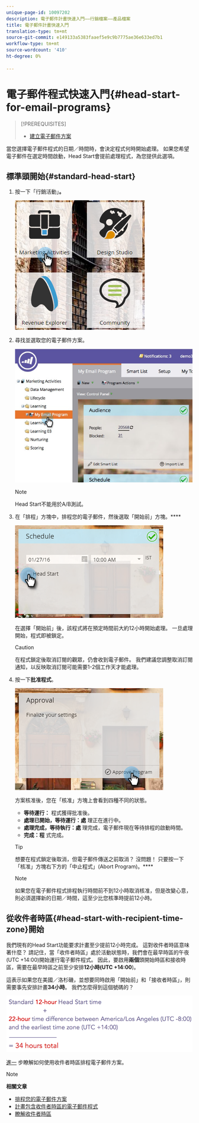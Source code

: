 ```yaml
---
unique-page-id: 10097202
description: 電子郵件計畫快速入門——行銷檔案——產品檔案
title: 電子郵件計畫快速入門
translation-type: tm+mt
source-git-commit: e149133a5383faaef5e9c9b7775ae36e633ed7b1
workflow-type: tm+mt
source-wordcount: '410'
ht-degree: 0%

---
```



# 電子郵件程式快速入門{#head-start-for-email-programs}

>[!PREREQUISITES]
>
>* [建立電子郵件方案](../../../../product-docs/email-marketing/email-programs/creating-an-email-program/create-an-email-program.md)

>



當您選擇電子郵件程式的日期／時間時，會決定程式何時開始處理。 如果您希望電子郵件在選定時間啟動，Head Start會提前處理程式，為您提供此選項。

## 標準頭開始{#standard-head-start}

1. 按一下「行銷活動」**。**

   ![](assets/one-1.png)

1. 尋找並選取您的電子郵件方案。

   ![](assets/selectemailprogram-4.jpg)

   >[!NOTE]
   >
   >Head Start不能用於A/B測試。

1. 在「排程」方塊中，排程您的電子郵件，然後選取「開始前」方塊。****

   ![](assets/three-1.png)

   在選擇「開始前」後，該程式將在預定時間前大約12小時開始處理。 一旦處理開始，程式即被鎖定。

   >[!CAUTION]
   >
   >在程式鎖定後取消訂閱的觀眾，仍會收到電子郵件。 我們建議您調整取消訂閱通知，以反映取消訂閱可能需要1-2個工作天才能處理。

1. 按一下&#x200B;**批准程式**。

   ![](assets/four-1.png)

   方案核准後，您在「核准」方塊上會看到四種不同的狀態。

   * **等待運行：** 程式獲得批准後。
   * **處理已開始，等待運行：處** 理正在進行中。
   * **處理完成，等待執行：處** 理完成，電子郵件現在等待排程的啟動時間。
   * **完成：程** 式完成。

   >[!TIP]
   >
   >想要在程式鎖定後取消，但電子郵件傳送之前取消？ 沒問題！ 只要按一下「核准」方塊右下方的「中止程式」(Abort Program)。****

   >[!NOTE]
   >
   >如果您在電子郵件程式排程執行時間前不到12小時取消核准，但是改變心意，則必須選擇新的日期／時間，這至少比您核準時提前12小時。

## 從收件者時區{#head-start-with-recipient-time-zone}開始

我們現有的Head Start功能要求計畫至少提前12小時完成。 這對收件者時區意味著什麼？ 請記住，當「收件者時區」處於活動狀態時，我們會在最早時區的午夜(UTC +14:00)開始運行電子郵件程式。 因此，要啟用&#x200B;**兩個**&#x200B;頭開始時區和接收時區，需要在最早時區之前至少安排&#x200B;**12小時(UTC +14:00**)。

這表示如果您在美國／洛杉磯，並想要同時啟用「開始前」和「接收者時區」，則需要事先安排計畫&#x200B;**34小時**。 我們怎麼得到這個號碼的？

![](assets/image2017-12-5-13-3a11-3a46.png)

[進一](scheduling-with-recipient-time-zone/schedule-email-programs-with-recipient-time-zone.md) 步瞭解如何使用收件者時區排程電子郵件方案。

>[!NOTE]
>
>**相關文章**
>
>* [排程您的電子郵件方案](schedule-your-email-program.md)
>* [計畫包含收件者時區的電子郵件程式](scheduling-with-recipient-time-zone/schedule-email-programs-with-recipient-time-zone.md)
>* [瞭解收件者時區](scheduling-with-recipient-time-zone/understanding-recipient-time-zone.md)

>



